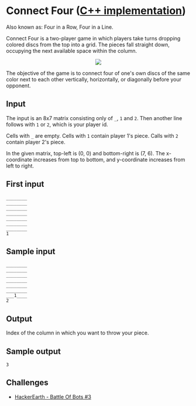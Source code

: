 # Connect Four ([C++ implementation](https://github.com/AdamStelmaszczyk/gtsa/blob/master/cpp/examples/connect_four.cpp))

Also known as: Four in a Row, Four in a Line.

Connect Four is a two-player game in which players take turns dropping colored discs from the top into a grid. The pieces fall straight down, occupying the next available space within the column.

<p align="center">
  <img src="https://upload.wikimedia.org/wikipedia/commons/a/ad/Connect_Four.gif"/>
</p>

The objective of the game is to connect four of one's own discs of the same color next to each other vertically, horizontally, or diagonally before your opponent.

Input 
---
The input is an 8x7 matrix consisting only of `_`, `1` and `2`. Then another line follows with `1` or `2`, which is your player id.

Cells with `_` are empty. Cells with `1` contain player 1's piece. Calls with `2` contain player 2's piece.

In the given matrix, top-left is (0, 0) and bottom-right is (7, 6). The x-coordinate increases from top to bottom, and y-coordinate increases from left to right.

First input
---
```
________
________
________
________
________
________
________
1
```

Sample input
---
```
________
________
________
________
________
________
___1____
2
```

Output 
---
Index of the column in which you want to throw your piece. 

Sample output
---
```
3
```

Challenges
---
- [HackerEarth - Battle Of Bots #3](https://www.hackerearth.com/battle-of-bots-3/multiplayer/fantastic-four/)
